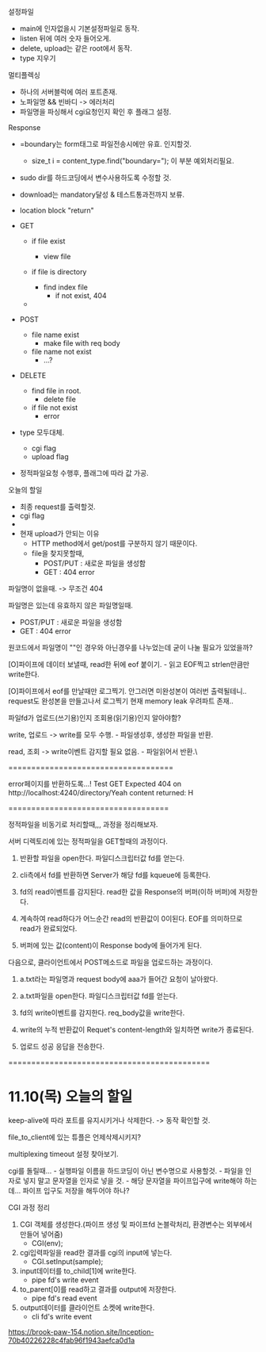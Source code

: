 설정파일
- main에 인자없을시 기본설정파일로 동작.
- listen 뒤에 여러 숫자 들어오게.
- delete, upload는 같은 root에서 동작.
- type 지우기

멀티플렉싱
-  하나의 서버블럭에 여러 포트존재.
-  노파일명 && 빈바디 -> 에러처리
-  파일명을 파싱해서 cgi요청인지 확인 후 플래그 설정.

Response
- =boundary는 form태그로 파일전송시에만 유효. 인지할것.
  - size_t i = content_type.find("boundary="); 이 부분 예외처리필요.
- sudo dir를 하드코딩에서 변수사용하도록 수정할 것.
- download는 mandatory달성 & 테스트통과전까지 보류.
- location block "return"

- GET
  - if file exist
    - view file
  - if file is directory
    - find index file
      - if not exist, 404

  -

- POST
  - file name exist
    - make file with req body
  - file name not exist
    - ...?

- DELETE
  - find file in root.
    - delete file
  - if file not exist
    - error

- type 모두대체.
  - cgi flag
  - upload flag
- 정적파일요청 수행후, 플래그에 따라 값 가공.



오늘의 할일
- 최종 request를 출력할것.
- cgi flag
-
- 현재 upload가 안되는 이유
  - HTTP method에서 get/post를 구분하지 않기 때문이다.
  - file을 찾지못할때,
    - POST/PUT	: 새로운 파일을 생성함
    - GET		: 404 error

파일명이 없을때. -> 무조건 404

파일명은 있는데 유효하지 않은 파일명일때.
- POST/PUT	: 새로운 파일을 생성함
- GET		: 404 error


원코드에서 파일명이 ""인 경우와 아닌경우를 나누었는데 굳이 나눌 필요가 있었을까?

[O]파이프에 데이터 보낼때, read한 뒤에 eof 붙이기.
	- 읽고 EOF찍고 strlen만큼만 write한다.

[O]파이프에서 eof를 만날때만 로그찍기. 안그러면 미완성본이 여러번 출력될테니..
request도 완성본을 만들고나서 로그찍기
	현재 memory leak 우려파트 존재..


파일fd가 업로드(쓰기용)인지 조회용(읽기용)인지 알아야함?

write, 업로드 -> write를 모두 수행.
	- 파일생성후, 생성한 파일을 반환.

read, 조회 -> write이벤트 감지할 필요 없음.
	- 파일읽어서 반환.\

====================================

error페이지를 반환하도록...!
Test GET Expected 404 on http://localhost:4240/directory/Yeah
content returned: H

===================================

정적파일을 비동기로 처리할때,,, 과정을 정리해보자.

서버 디렉토리에 있는 정적파일을 GET할때의 과정이다.

1. 반환할 파일을 open한다. 파일디스크립터값 fd를 얻는다.

2. cli측에서 fd를 반환하면 Server가 해당 fd를 kqueue에 등록한다.

3. fd의 read이벤트를 감지된다. read한 값을 Response의 버퍼(이하 버퍼)에 저장한다.

4. 계속하여 read하다가 어느순간 read의 반환값이 0이된다. EOF를 의미하므로 read가 완료되었다.

5. 버퍼에 있는 값(content)이 Response body에 들어가게 된다.

다음으로, 클라이언트에서 POST메소드로 파일을 업로드하는 과정이다.

1. a.txt라는 파일명과 request body에 aaa가 들어간 요청이 날아왔다.

2. a.txt파일을 open한다. 파일디스크립터값 fd를 얻는다.

3. fd의 write이벤트를 감지한다. req_body값을 write한다.

4. write의 누적 반환값이 Requet's content-length와 일치하면 write가 종료된다.

5. 업로드 성공 응답을 전송한다.

============================================

# 11.10(목) 오늘의 할일

keep-alive에 따라 포트를 유지시키거나 삭제한다.
	-> 동작 확인할 것.

file_to_client에 있는 튜플은 언제삭제시키지?

multiplexing timeout 설정 찾아보기.

cgi를 돌릴때...
	- 실행파일 이름을 하드코딩이 아닌 변수명으로 사용할것.
	- 파일을 인자로 넣지 말고 문자열을 인자로 넣을 것.
	- 해당 문자열을 파이프입구에 write해야 하는데... 파이프 입구도 저장을 해두어야 하나?

CGI 과정 정리

1. CGI 객체를 생성한다.(파이프 생성 및 파이프fd 논블락처리, 환경변수는 외부에서 만들어 넣어줌)
   - CGI(env);
2. cgi입력파일을 read한 결과를 cgi의 input에 넣는다.
   - CGI.setInput(sample);
3. input데이터를 to_child[1]에 write한다.
   - pipe fd's write event
4. to_parent[0]를 read하고 결과를 output에 저장한다.
   - pipe fd's read event
5. output데이터를 클라이언트 소켓에 write한다.
   - cli fd's write event


https://brook-paw-154.notion.site/Inception-70b40226228c4fab96f1943aefca0d1a